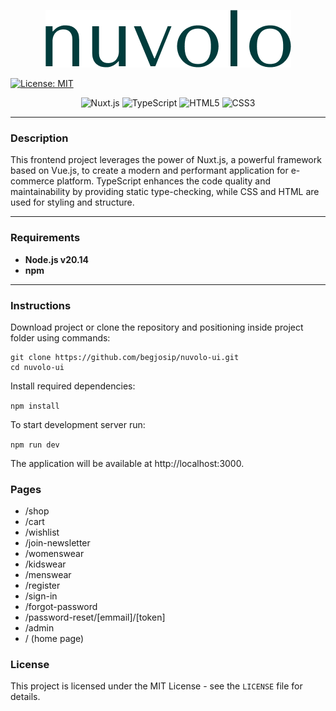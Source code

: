 <p align="center">
<img src="https://github.com/begjosip/nuvolo-mail/blob/master/templates/images/nuvolo.png?raw=true" alt="logo"/>
</p>

[![License: MIT](https://img.shields.io/badge/License-MIT-yellow.svg)](https://opensource.org/licenses/MIT)

<div align="center">

![Nuxt.js](https://img.shields.io/badge/-Nuxt.js-%2300C58E?style=for-the-badge&logo=nuxt.js&logoColor=white)
![TypeScript](https://img.shields.io/badge/-TypeScript-%23007acc?style=for-the-badge&logo=typescript&logoColor=white)
![HTML5](https://img.shields.io/badge/-HTML5-%23E34F26?style=for-the-badge&logo=html5&logoColor=white)
![CSS3](https://img.shields.io/badge/-CSS3-%231572B6?style=for-the-badge&logo=css3&logoColor=white)

</div>

---

### Description

This frontend project leverages the power of Nuxt.js, a powerful framework based on Vue.js, to create a modern and
performant application for e-commerce platform. TypeScript enhances the code quality and
maintainability by providing static type-checking, while CSS and HTML are used for styling and structure.

---

### Requirements

- **Node.js v20.14**
- **npm**

---

### Instructions

Download project or clone the repository and positioning inside project folder using commands:
```
git clone https://github.com/begjosip/nuvolo-ui.git
cd nuvolo-ui
```

Install required dependencies:

`
npm install
`

To start development server run:

`
npm run dev
`

The application will be available at http://localhost:3000.

### Pages

- /shop
- /cart
- /wishlist
- /join-newsletter
- /womenswear
- /kidswear
- /menswear
- /register
- /sign-in
- /forgot-password
- /password-reset/[emmail]/[token]
- /admin
- / (home page)


### License
This project is licensed under the MIT License - see the `LICENSE` file for details.

